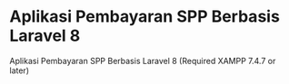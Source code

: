 # Aplikasi Pembayaran SPP Berbasis Laravel 8
Aplikasi Pembayaran SPP Berbasis Laravel 8
(Required XAMPP 7.4.7 or later)
